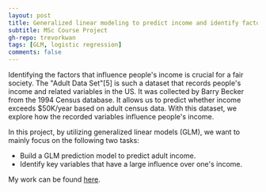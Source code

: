 ```yaml
---
layout: post
title: Generalized linear modeling to predict income and identify factors that influence income. 
subtitle: MSc Course Project
gh-repo: trevorkwan
tags: [GLM, logistic regression]
comments: false
---
```


Identifying the factors that influence people's income is crucial for a fair society. The "Adult Data Set"[5] is such a dataset that records people's income and related variables in the US. It was collected by Barry Becker from the 1994 Census database. It allows us to predict whether income exceeds \$50K/year based on adult census data. With this dataset, we explore how the recorded variables influence people's income.

In this project, by utilizing generalized linear models (GLM), we want to mainly focus on the following two tasks:
* Build a GLM prediction model to predict adult income.
* Identify key variables that have a large influence over one's income.

My work can be found [here](https://github.com/trevorkwan/Generalized-Linear-Modeling-Project-STAT-538A).
